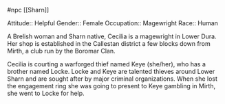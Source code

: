 #npc [[Sharn]]

Attitude:: Helpful
Gender:: Female
Occupation:: Magewright
Race:: Human

A Brelish woman and Sharn native, Cecilia is a magewright in Lower Dura. Her shop is established in the Callestan district a few blocks down from Mirth, a club run by the Boromar Clan.

Cecilia is courting a warforged thief named Keye (she/her), who has a brother named Locke. Locke and Keye are talented thieves around Lower Sharn and are sought after by major criminal organizations. When she lost the engagement ring she was going to present to Keye gambling in Mirth, she went to Locke for help.